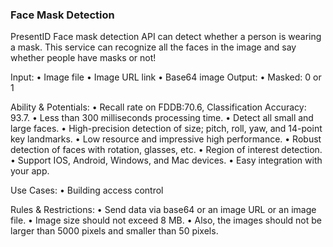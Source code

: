 ### Face Mask Detection
PresentID Face mask detection API can detect whether a person is wearing a mask.
This service can recognize all the faces in the image and say whether people have masks or not!

Input:
•	Image file
•	Image URL link
•	Base64 image
Output:
•	Masked: 0 or 1


Ability & Potentials:
•	Recall rate on FDDB:70.6, Classification Accuracy: 93.7.
•	Less than 300 milliseconds processing time.
•	Detect all small and large faces.
•	High-precision detection of size; pitch, roll, yaw, and 14-point key landmarks.
•	Low resource and impressive high performance.
•	Robust detection of faces with rotation, glasses, etc.
•	Region of interest detection.
•	Support IOS, Android, Windows, and Mac devices.
•	Easy integration with your app.

Use Cases:
•	Building access control

Rules & Restrictions:
•	Send data via base64 or an image URL or an image file.
•	Image size should not exceed 8 MB.
•	Also, the images should not be larger than 5000 pixels and smaller than 50 pixels.
